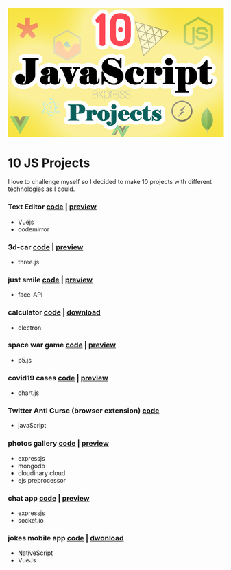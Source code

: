 ![10 js projects](10-js-projects-cover.png)
# 10 JS Projects
I love to challenge myself so I decided to make 10 projects with different technologies as I could.
### Text Editor [code](https://github.com/ahmadfathy97/10-js-projects/tree/text-editor) |  [preview](https://online-text-editor.netlify.app/)
  * Vuejs
  * codemirror

### 3d-car [code](https://github.com/ahmadfathy97/10-js-projects/tree/3d-car) | [preview](https://3d-car.netlify.app/)
  * three.js

### just smile [code](https://github.com/ahmadfathy97/10-js-projects/tree/face-recognition) |  [preview](https://just-smile.netlify.app/)
  * face-API

### calculator [code](https://github.com/ahmadfathy97/10-js-projects/tree/calculator) | [download](https://github.com/ahmadfathy97/10-js-projects/releases/download/Calculator/calculator.Setup.1.0.0.exe)
  * electron

### space war game [code](https://github.com/ahmadfathy97/10-js-projects/tree/space-war) | [preview](https://space-war2.netlify.app/)
  * p5.js

### covid19 cases [code](https://github.com/ahmadfathy97/10-js-projects/tree/covid19-cases) | [preview](https://covid19-cases-charts.netlify.app/)
  * chart.js

### Twitter Anti Curse (browser extension) [code](https://github.com/ahmadfathy97/10-js-projects/tree/anti-bad-words)
  * javaScript

### photos gallery [code](https://github.com/ahmadfathy97/10-js-projects/tree/photos-gallery) | [preview](https://photos-gallery-preview.herokuapp.com/)
  * expressjs
  * mongodb
  * cloudinary cloud
  * ejs preprocessor

### chat app [code](https://github.com/ahmadfathy97/10-js-projects/tree/chat-app) | [preview](https://chat-app-test.netlify.app/)
  * expressjs
  * socket.io

### jokes mobile app [code](https://github.com/ahmadfathy97/10-js-projects/tree/jokes-app) | [dwonload](#)
  * NativeScript
  * VueJs
